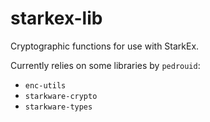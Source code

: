 # starkex-lib

Cryptographic functions for use with StarkEx.

Currently relies on some libraries by `pedrouid`:
* `enc-utils`
* `starkware-crypto`
* `starkware-types`
